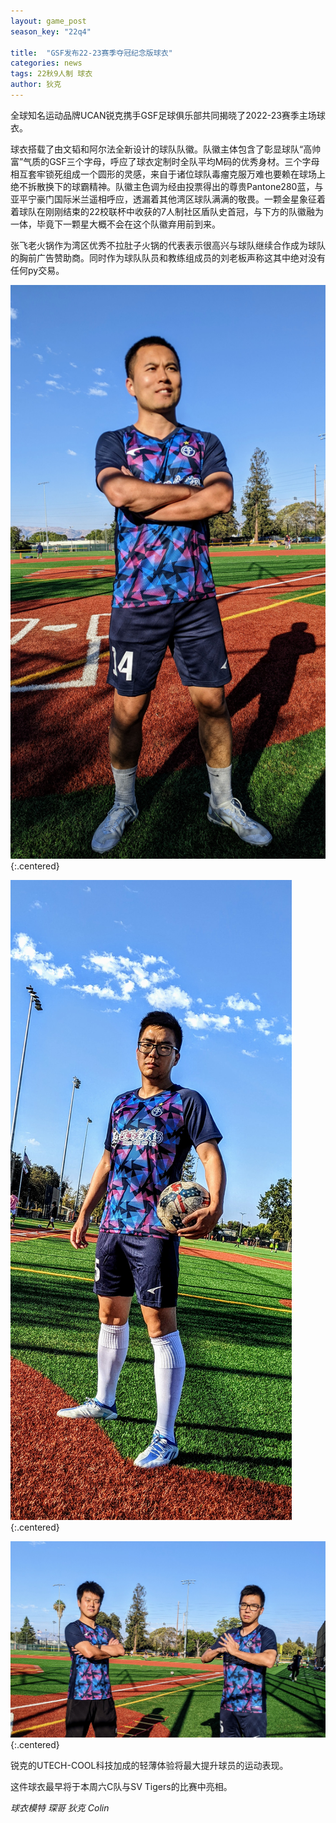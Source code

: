 ```yaml
---
layout: game_post
season_key: "22q4"

title:  "GSF发布22-23赛季夺冠纪念版球衣"
categories: news
tags: 22秋9人制 球衣
author: 狄克
---
```


全球知名运动品牌UCAN锐克携手GSF足球俱乐部共同揭晓了2022-23赛季主场球衣。

球衣搭载了由文韬和阿尔法全新设计的球队队徽。队徽主体包含了彰显球队“高帅富”气质的GSF三个字母，呼应了球衣定制时全队平均M码的优秀身材。三个字母相互套牢锁死组成一个圆形的灵感，来自于诸位球队毒瘤克服万难也要赖在球场上绝不拆散换下的球霸精神。队徽主色调为经由投票得出的尊贵Pantone280蓝，与亚平宁豪门国际米兰遥相呼应，透漏着其他湾区球队满满的敬畏。一颗金星象征着着球队在刚刚结束的22校联杯中收获的7人制社区盾队史首冠，与下方的队徽融为一体，毕竟下一颗星大概不会在这个队徽弃用前到来。

张飞老火锅作为湾区优秀不拉肚子火锅的代表表示很高兴与球队继续合作成为球队的胸前广告赞助商。同时作为球队队员和教练组成员的刘老板声称这其中绝对没有任何py交易。

![](/assets/img/news/season-22/jersey/1.jpg){:.centered}

![](/assets/img/news/season-22/jersey/2.jpg){:.centered}

![](/assets/img/news/season-22/jersey/3.jpg){:.centered}

锐克的UTECH-COOL科技加成的轻薄体验将最大提升球员的运动表现。

这件球衣最早将于本周六C队与SV Tigers的比赛中亮相。

*球衣模特 琛哥 狄克 Colin*